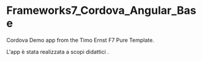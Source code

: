 # Frameworks7_Cordova_Angular_Base
Cordova Demo app from the Timo Ernst F7 Pure Template.

L'app è stata realizzata a scopi didattici .
